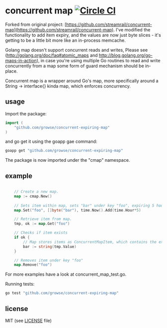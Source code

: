 # concurrent map [![Circle CI](https://circleci.com/gh/streamrail/concurrent-map.png?style=badge)](https://circleci.com/gh/streamrail/concurrent-map)

Forked from original project: [https://github.com/streamrail/concurrent-map](https://github.com/streamrail/concurrent-map). I've modified the functionality to add item expiry, and the values are now just byte slices - it's getting to be a little bit more like an in-process memcache.

Golang map doesn't support concurrent reads and writes, Please see (http://golang.org/doc/faq#atomic_maps and http://blog.golang.org/go-maps-in-action), in case you're using multiple Go routines to read and write concurrently from a map some form of guard mechanism should be in-place.

Concurrent map is a wrapper around Go's map, more specifically around a String -> interface{} kinda map, which enforces concurrency.

## usage

Import the package:

```go
import (
	"github.com/growse/concurrent-expiring-map"
)

```
and go get it using the goapp gae command:

```bash
goapp get "github.com/growse/concurrent-expiring-map"
```

The package is now imported under the "cmap" namespace. 

## example


```go

	// Create a new map.
	map := cmap.New()
	
	// Sets item within map, sets "bar" under key "foo", expiring 5 hours from now
	map.Set("foo", []byte("bar"), time.Now().Add(time.Hour*5)

	// Retrieve item from map.
	tmp, ok := map.Get("foo")

	// Checks if item exists
	if ok {
		// Map stores items as ConcurrentMapItem, which contains the expiry and the byte slice
		bar := string(tmp.Value)
	}

	// Removes item under key "foo"
	map.Remove("foo")

```

For more examples have a look at concurrent_map_test.go.


Running tests:
```bash
go test "github.com/growse/concurrent-expiring-map"
```


## license 
MIT (see [LICENSE](https://github.com/streamrail/concurrent-map/blob/master/LICENSE) file)
